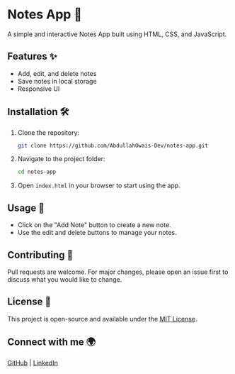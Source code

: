 # Notes App 📒

A simple and interactive Notes App built using HTML, CSS, and JavaScript.

## Features ✨
- Add, edit, and delete notes
- Save notes in local storage
- Responsive UI

## Installation 🛠️
1. Clone the repository:
   ```sh
   git clone https://github.com/AbdullahOwais-Dev/notes-app.git
   ```
2. Navigate to the project folder:
   ```sh
   cd notes-app
   ```
3. Open `index.html` in your browser to start using the app.

## Usage 🚀
- Click on the "Add Note" button to create a new note.
- Use the edit and delete buttons to manage your notes.

## Contributing 🤝
Pull requests are welcome. For major changes, please open an issue first to discuss what you would like to change.

## License 📜
This project is open-source and available under the [MIT License](LICENSE).

## Connect with me 🌍
[GitHub](https://github.com/AbdullahOwais-Dev) | [LinkedIn](https://www.linkedin.com/in/abdullah-owais-52a129285/)
